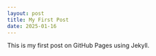```yaml
---
layout: post
title: My First Post
date: 2025-01-16
---
```

This is my first post on GitHub Pages using Jekyll.